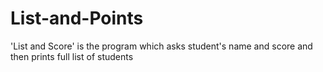 List-and-Points
===============

'List and Score' is the program which asks student's name and score and then prints full list of students
